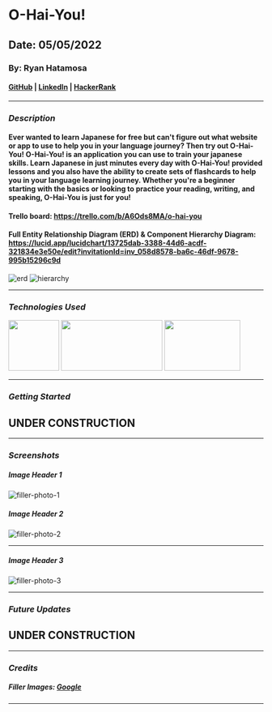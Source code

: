 # O-Hai-You!

## Date: 05/05/2022

### By: Ryan Hatamosa

#### [GitHub](https://github.com/PinoyColada) | [LinkedIn](https://www.linkedin.com/feed/) | [HackerRank](https://www.hackerrank.com/pinoydol_colada)
***

### ***Description***
#### Ever wanted to learn Japanese for free but can't figure out what website or app to use to help you in your language journey? Then try out O-Hai-You! O-Hai-You! is an application you can use to train your japanese skills. Learn Japanese in just minutes every day with O-Hai-You! provided lessons and you also have the ability to create sets of flashcards to help you in your language learning journey. Whether you're a beginner starting with the basics or looking to practice your reading, writing, and speaking, O-Hai-You is just for you! 

#### Trello board: https://trello.com/b/A6Ods8MA/o-hai-you
#### Full Entity Relationship Diagram (ERD) & Component Hierarchy Diagram: https://lucid.app/lucidchart/13725dab-3388-44d6-acdf-321834e3e50e/edit?invitationId=inv_058d8578-ba6c-46df-9678-995b15296c9d

![erd](https://i.ibb.co/Z68643z/Screen-Shot-2022-05-05-at-1-21-59-PM.png)
![hierarchy](https://i.ibb.co/3zwxnMV/Screen-Shot-2022-05-05-at-1-24-41-PM.png)



***

### ***Technologies Used***
<img src="https://upload.wikimedia.org/wikipedia/commons/2/29/Postgresql_elephant.svg" width="100" height="100">
<img src="https://res.cloudinary.com/practicaldev/image/fetch/s--KkScstnJ--/c_imagga_scale,f_auto,fl_progressive,h_420,q_auto,w_1000/https://dev-to-uploads.s3.amazonaws.com/uploads/articles/zojuy79lo3fn3qdt7g6p.png" width="200" height="100">
<img src="https://www.datocms-assets.com/45470/1631026680-logo-react-native.png" width="150" height="100">

***

### ***Getting Started***

## UNDER CONSTRUCTION
***

### ***Screenshots***

##### ___Image Header 1___
![filler-photo-1](https://www.fluentu.com/blog/japanese/wp-content/uploads/sites/6/2014/10/kana-quiz-1.jpg)

##### ___Image Header 2___
![filler-photo-2](https://motto-jp.com/media/wp-content/uploads/2020/10/AdobeStock_136549751.jpeg)
***

##### ___Image Header 3___
![filler-photo-3](https://gaijinpot.scdn3.secure.raxcdn.com/app/uploads/sites/4/2015/03/study-apps.jpg)
***

### ***Future Updates***

## UNDER CONSTRUCTION

***

### ***Credits***

##### Filler Images: [Google](https://www.google.com/)

***
